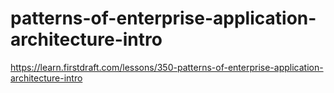 # patterns-of-enterprise-application-architecture-intro

https://learn.firstdraft.com/lessons/350-patterns-of-enterprise-application-architecture-intro
